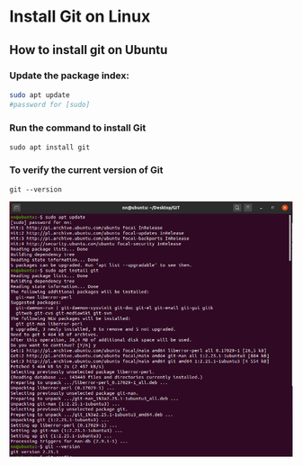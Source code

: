 # Install Git on Linux

## How to install git on Ubuntu

### Update the package index:

```bash
sudo apt update
#password for [sudo]
```

### Run the command to install Git

```text
sudo apt install git
```

### To verify the current version of Git

```text
git --version
```

![Installation process ](../.gitbook/assets/image%20%2864%29.png)

